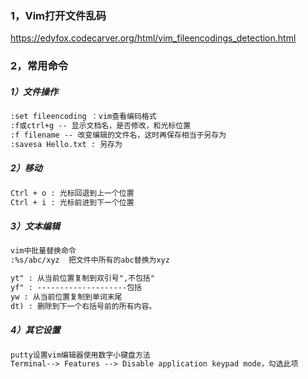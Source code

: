 ### 1，Vim打开文件乱码

https://edyfox.codecarver.org/html/vim_fileencodings_detection.html

### 2，常用命令

##### 1）文件操作

```txt
:set fileencoding ：vim查看编码格式
:f或ctrl+g -- 显示文档名，是否修改，和光标位置
:f filename -- 改变编辑的文件名，这时再保存相当于另存为
:savesa Hello.txt : 另存为
```

##### 2）移动

```txt
Ctrl + o : 光标回退到上一个位置
Ctrl + i : 光标前进到下一个位置
```



##### 3）文本编辑

```txt
vim中批量替换命令
:%s/abc/xyz  把文件中所有的abc替换为xyz

yt" : 从当前位置复制到双引号",不包括"
yf" : --------------------包括
yw : 从当前位置复制到单词末尾
dt) : 删除到下一个右括号前的所有内容。

```

##### 4）其它设置

```txt
putty设置vim编辑器使用数字小键盘方法
Terminal--> Features --> Disable application keypad mode，勾选此项
```



